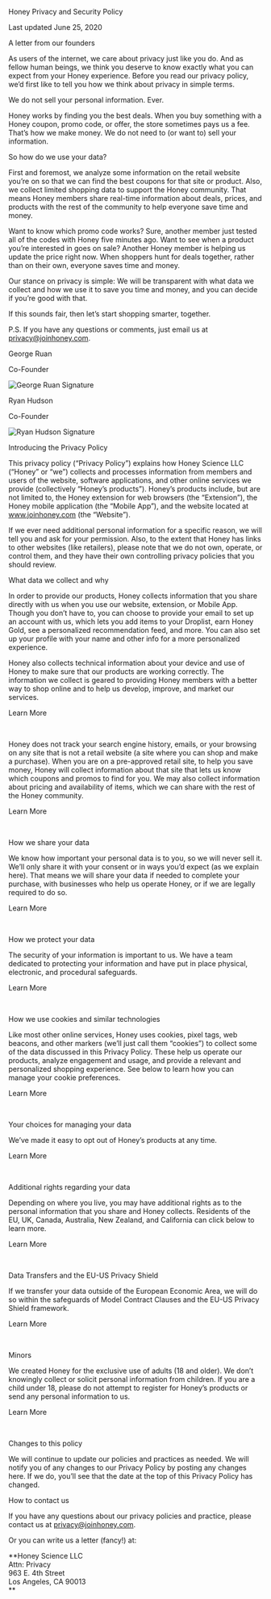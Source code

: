 Honey Privacy and Security Policy

Last updated June 25, 2020

A letter from our founders

As users of the internet, we care about privacy just like you do. And as fellow human beings, we think you deserve to know exactly what you can expect from your Honey experience. Before you read our privacy policy, we’d first like to tell you how we think about privacy in simple terms.  
  
We do not sell your personal information. Ever.  
  
Honey works by finding you the best deals. When you buy something with a Honey coupon, promo code, or offer, the store sometimes pays us a fee. That’s how we make money. We do not need to (or want to) sell your information.  
  
So how do we use your data?  
  
First and foremost, we analyze some information on the retail website you’re on so that we can find the best coupons for that site or product. Also, we collect limited shopping data to support the Honey community. That means Honey members share real-time information about deals, prices, and products with the rest of the community to help everyone save time and money.  
  
Want to know which promo code works? Sure, another member just tested all of the codes with Honey five minutes ago. Want to see when a product you’re interested in goes on sale? Another Honey member is helping us update the price right now. When shoppers hunt for deals together, rather than on their own, everyone saves time and money.  
  
Our stance on privacy is simple: We will be transparent with what data we collect and how we use it to save you time and money, and you can decide if you’re good with that.  
  
If this sounds fair, then let’s start shopping smarter, together.  
  
P.S. If you have any questions or comments, just email us at [privacy@joinhoney.com](mailto:privacy@joinhoney.com).

George Ruan

Co-Founder

![George Ruan Signature](https://cdn.honey.io/images/privacy/george.svg)

Ryan Hudson

Co-Founder

![Ryan Hudson Signature](https://cdn.honey.io/images/privacy/ryan.svg)

Introducing the Privacy Policy

This privacy policy (“Privacy Policy”) explains how Honey Science LLC (“Honey” or “we”) collects and processes information from members and users of the website, software applications, and other online services we provide (collectively “Honey’s products”). Honey’s products include, but are not limited to, the Honey extension for web browsers (the “Extension”), the Honey mobile application (the “Mobile App”), and the website located at www.joinhoney.com (the “Website”).  
  
If we ever need additional personal information for a specific reason, we will tell you and ask for your permission. Also, to the extent that Honey has links to other websites (like retailers), please note that we do not own, operate, or control them, and they have their own controlling privacy policies that you should review.

What data we collect and why

In order to provide our products, Honey collects information that you share directly with us when you use our website, extension, or Mobile App. Though you don’t have to, you can choose to provide your email to set up an account with us, which lets you add items to your Droplist, earn Honey Gold, see a personalized recommendation feed, and more. You can also set up your profile with your name and other info for a more personalized experience.  
  
Honey also collects technical information about your device and use of Honey to make sure that our products are working correctly. The information we collect is geared to providing Honey members with a better way to shop online and to help us develop, improve, and market our services.

Learn More

 

Honey does not track your search engine history, emails, or your browsing on any site that is not a retail website (a site where you can shop and make a purchase). When you are on a pre-approved retail site, to help you save money, Honey will collect information about that site that lets us know which coupons and promos to find for you. We may also collect information about pricing and availability of items, which we can share with the rest of the Honey community.

Learn More

 

How we share your data

We know how important your personal data is to you, so we will never sell it. We’ll only share it with your consent or in ways you’d expect (as we explain here). That means we will share your data if needed to complete your purchase, with businesses who help us operate Honey, or if we are legally required to do so.

Learn More

 

How we protect your data

The security of your information is important to us. We have a team dedicated to protecting your information and have put in place physical, electronic, and procedural safeguards.

Learn More

 

How we use cookies and similar technologies

Like most other online services, Honey uses cookies, pixel tags, web beacons, and other markers (we’ll just call them “cookies”) to collect some of the data discussed in this Privacy Policy. These help us operate our products, analyze engagement and usage, and provide a relevant and personalized shopping experience. See below to learn how you can manage your cookie preferences.

Learn More

 

Your choices for managing your data

We’ve made it easy to opt out of Honey’s products at any time.

Learn More

 

Additional rights regarding your data

Depending on where you live, you may have additional rights as to the personal information that you share and Honey collects. Residents of the EU, UK, Canada, Australia, New Zealand, and California can click below to learn more.

Learn More

 

Data Transfers and the EU-US Privacy Shield

If we transfer your data outside of the European Economic Area, we will do so within the safeguards of Model Contract Clauses and the EU-US Privacy Shield framework.

Learn More

 

Minors

We created Honey for the exclusive use of adults (18 and older). We don’t knowingly collect or solicit personal information from children. If you are a child under 18, please do not attempt to register for Honey’s products or send any personal information to us.

Learn More

 

Changes to this policy

We will continue to update our policies and practices as needed. We will notify you of any changes to our Privacy Policy by posting any changes here. If we do, you’ll see that the date at the top of this Privacy Policy has changed.

How to contact us

If you have any questions about our privacy policies and practice, please contact us at [privacy@joinhoney.com](mailto:privacy@joinhoney.com).  
  
Or you can write us a letter (fancy!) at:  
  
**Honey Science LLC  
Attn: Privacy  
963 E. 4th Street  
Los Angeles, CA 90013  
**